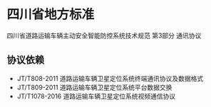# 四川省地方标准

四川省道路运输车辆主动安全智能防控系统技术规范 第3部分 通讯协议

## 协议依赖

- JT/T808-2011 道路运输车辆卫星定位系统终端通讯协议及数据格式
- JT/T809-2011 道路运输车辆卫星定位系统平台数据交换
- JT/T1078-2016 道路运输车辆卫星定位系统视频通信协议
